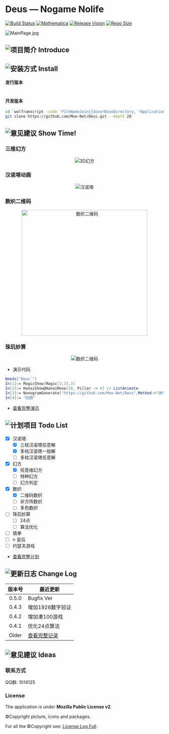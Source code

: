 # Deus — Nogame Nolife

[![Build Status](https://travis-ci.org/Moe-Net/Deus.svg?branch=master)](https://travis-ci.org/Moe-Net/Deus)
[![Mathematica](https://img.shields.io/badge/Mathematica-%3E%3D10.0-brightgreen.svg)](https://www.wolfram.com/mathematica/)
[![Release Vision](https://img.shields.io/badge/release-v0.5.0-ff69b4.svg)](https://github.com/Moe-Net/Deus/releases)
[![Repo Size](https://img.shields.io/github/repo-size/Moe-Net/Deus.svg)](https://github.com/Moe-Net/Deus.git)

![MainPage.jpg](https://i.loli.net/2018/08/09/5b6b88ff0ad75.jpg)

## ![项目简介](https://raw.githubusercontent.com/Moe-Net/Deus/master/Resources/ico/board-game-blocks.png) Introduce



## ![安装方式](https://raw.githubusercontent.com/Moe-Net/Deus/master/Resources/ico/board-game-map.png) Install

#### 发行版本

```Mathematica

```

#### 开发版本

```bash
cd `wolframscript -code 'FileNameJoin[{$UserBaseDirectory, "Applications"}]'`
git clone https://github.com/Moe-Net/Deus.git --depth 20
```

## ![意见建议](https://raw.githubusercontent.com/Moe-Net/Deus/master/Resources/ico/board-game-box.png) Show Time!

### 三维幻方

<div align=center>
<img src="https://i.loli.net/2018/08/09/5b6b88f97fce4.gif" alt="3D幻方"/>
</div>

### 汉诺塔动画

<div align=center>
<img src="https://i.loli.net/2018/08/09/5b6b8900b7966.gif" alt="汉诺塔"/>
</div>

### 数织二维码

<div align=center>
<img src="https://i.loli.net/2018/08/09/5b6b88ec543c6.png" alt="数织二维码" width = "400"/>
</div>

### 珠玑妙算

<div align=center>
<img src="https://i.loli.net/2018/08/09/5b6b88edb8a20.png" alt="数织二维码"/>
</div>

- 演示代码

```Mathematica
Needs["Deus`"]
In[1]:= MagicShow[Magic[3,3],3]
In[2]:= HanoiShow@HanoiMove[10, Pillar -> 4] // ListAnimate
In[3]:= NonogramGenerate["https://github.com/Moe-Net/Deus",Method->"QR"]
In[4]:= "如图"
```

- [查看完整演示](https://github.com/Moe-Net/Deus/blob/master/Resources/Examples%20Full.md)

## ![计划项目](https://raw.githubusercontent.com/Moe-Net/Deus/master/Resources/ico/battleship.png) Todo List

- [x] 汉诺塔
  - [x] 三柱汉诺塔任意解
  - [x] 多柱汉诺塔一般解
  - [ ] 多柱汉诺塔任意解
- [x] 幻方
  - [x] 任意维幻方
  - [ ] 特种幻方
  - [ ] 幻方判定
- [x] 数织
  - [x] 二维码数织
  - [ ] 非方阵数织
  - [ ] 多色数织
- [ ] 珠玑妙算
  - [ ] 24点
  - [ ] 算法优化
- [ ] 猜拳
- [ ] n 皇后
- [ ] 约瑟夫游戏

- [查看完整计划](https://github.com/Moe-Net/Deus/blob/master/Resources/Todo%20List%20Full.md)


## ![更新日志](https://raw.githubusercontent.com/Moe-Net/Deus/master/Resources/ico/hourglass.png) Change Log

| 版本号 |最近更新|
|:-----:| ---
| 0.5.0 | Bugfix Ver
| 0.4.3 | 增加1926数字验证
| 0.4.2 | 增加凑100游戏
| 0.4.1 | 优化24点算法
| Older | [查看完整记录](https://github.com/Moe-Net/Deus/blob/master/Resources/Change%20Log%20Full.md)

## ![意见建议](https://raw.githubusercontent.com/Moe-Net/Deus/master/Resources/ico/board-games-with-roles.png) Ideas

### 联系方式

QQ群: 1014125

### License

The application is under **Mozilla Public License v2**.

©Copyright picture, icons and packages.

For all the ©Copyright see: [License Log Full](https://github.com/Moe-Net/Geass/blob/master/Resources/Full%20License%20Log.md).
